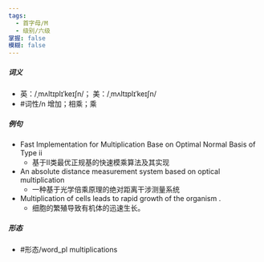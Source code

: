 ```yaml
---
tags:
  - 首字母/M
  - 级别/六级
掌握: false
模糊: false
---
```

##### 词义
- 英：/ˌmʌltɪplɪˈkeɪʃn/； 美：/ˌmʌltɪplɪˈkeɪʃn/
- #词性/n  增加；相乘；乘
##### 例句
- Fast Implementation for Multiplication Base on Optimal Normal Basis of Type ⅱ
	- 基于Ⅱ类最优正规基的快速模乘算法及其实现
- An absolute distance measurement system based on optical multiplication
	- 一种基于光学倍乘原理的绝对距离干涉测量系统
- Multiplication of cells leads to rapid growth of the organism .
	- 细胞的繁殖导致有机体的迅速生长。
##### 形态
- #形态/word_pl multiplications
